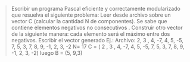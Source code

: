 > Escribir un programa Pascal eficiente y correctamente modularizado que resuelva el siguiente problema:
> Leer desde archivo sobre un vector C (calcular la cantidad N de componentes). Se sabe que contiene elementos
> negativos no consecutivos .
> Construir otro vector de la siguiente manera: cada elemento será el máximo entre dos negativos. Escribir el
> vector generado
> Ej.: Archivo: 2, 3 , 4, -7, 4, 5, -5, 7, 5, 3, 7, 8, 9, -1, 2, 3, -2
> N= 17 C = ( 2 , 3 , 4, -7, 4, 5, -5, 7, 5, 3, 7, 8, 9, -1, 2, 3, -2) luego B = (5, 9,3)
